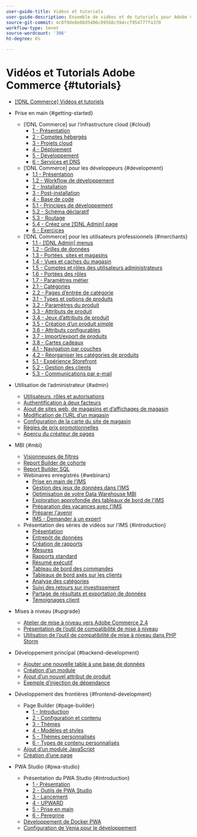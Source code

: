 ```yaml
---
user-guide-title: Vidéos et tutoriels
user-guide-description: Ensemble de vidéos et de tutoriels pour Adobe Commerce et Magento Open Source.
source-git-commit: 4c8f9de0e88d5406c09568c594ccf954777fa370
workflow-type: tm+mt
source-wordcount: '306'
ht-degree: 6%

---
```



# Vidéos et Tutorials Adobe Commerce {#tutorials}

+ [[!DNL Commerce] Vidéos et tutoriels](overview.md)

+ Prise en main {#getting-started}
   + [!DNL Commerce] sur l’infrastructure cloud {#cloud}
      + [1 - Présentation](./cloud/1-overview.md)
      + [2 - Comptes hébergés](./cloud/2-accounts.md)
      + [3 - Projets cloud](./cloud/3-projects.md)
      + [4 - Déploiement](./cloud/4-deployment.md)
      + [5 - Développement](./cloud/5-dev-config.md)
      + [6 - Services et DNS](./cloud/6-launch.md)
   + [!DNL Commerce] pour les développeurs {#development}
      + [1.1 - Présentation](./developer/backend-1-1-overview.md)
      + [1.2 - Workflow de développement](./developer/backend-1-2-workflow.md)
      + [2 - Installation](./developer/backend-2-install.md)
      + [3 - Post-installation](./developer/backend-3-post-install.md)
      + [4 - Base de code](./developer/backend-4-code-base.md)
      + [5.1 - Principes de développement](./developer/backend-5-1-dev-basics.md)
      + [5.2 - Schéma déclaratif](./developer/backend-5-2-declarative-schema.md)
      + [5.3 - Routage](./developer/backend-5-3-routing.md)
      + [5.4 - Créez une [!DNL Admin] page](./developer/backend-5-4-admin-page.md)
      + [6 - Exercices](./developer/backend-6-practice.md)
   + [!DNL Commerce] pour les utilisateurs professionnels {#merchants}
      + [1.1 - [!DNL Admin] menus](./merchant/introduction/1-1-menus.md)
      + [1.2 - Grilles de données](./merchant/introduction/1-2-data-grids.md)
      + [1.3 - Portées, sites et magasins](./merchant/introduction/1-3-apps-scopes-sites-stores.md)
      + [1.4 - Vues et caches du magasin](./merchant/introduction/1-4-store-views-cache.md)
      + [1.5 - Comptes et rôles des utilisateurs administrateurs](./merchant/introduction/1-5-users-roles.md)
      + [1.6 - Portées des rôles](./merchant/introduction/1-6-role-scopes.md)
      + [1.7 - Paramètres métier](./merchant/introduction/1-7-business-settings.md)
      + [2.1 - Catégories](./merchant/introduction/2-1-categories.md)
      + [2.2 - Pages d’entrée de catégorie](./merchant/introduction/2-2-category-landing-page.md)
      + [3.1 - Types et options de produits](./merchant/introduction/3-1-product-types-options.md)
      + [3.2 - Paramètres du produit](./merchant/introduction/3-2-product-settings.md)
      + [3.3 - Attributs de produit](./merchant/introduction/3-3-product-attributes.md)
      + [3.4 - Jeux d’attributs de produit](./merchant/introduction/3-4-product-attribute-sets.md)
      + [3.5 - Création d’un produit simple](./merchant/introduction/3-5-create-simple-product.md)
      + [3.6 - Attributs configurables](./merchant/introduction/3-6-configurable-attributes.md)
      + [3.7 - Import/export de produits](./merchant/introduction/3-7-import-export-products.md)
      + [3.8 - Cartes cadeaux](./merchant/introduction/3-8-gift-cards.md)
      + [4.1 - Navigation par couches](./merchant/introduction/4-1-layered-navigation.md)
      + [4.2 - Réorganiser les catégories de produits](./merchant/introduction/4-2-arrange-product-categories.md)
      + [5.1 - Expérience Storefront](./merchant/introduction/5-1-storefront-experience.md)
      + [5.2 - Gestion des clients](./merchant/introduction/5-2-customer-management.md)
      + [5.3 - Communications par e-mail](./merchant/introduction/5-3-store-communications.md)

+ Utilisation de l’administrateur {#admin}
   + [Utilisateurs, rôles et autorisations](./merchant/users-roles-permissions.md)
   + [Authentification à deux facteurs](./merchant/two-factor-authentication.md)
   + [Ajout de sites web, de magasins et d’affichages de magasin](./merchant/add-websites-stores-views.md)
   + [Modification de l’URL d’un magasin](./merchant/change-store-url.md)
   + [Configuration de la carte du site de magasin](./merchant/site-map-setup.md)
   + [Règles de prix promotionnelles](./merchant/promotions-price-rules.md)
   + [Aperçu du créateur de pages](./merchant/page-builder-overview.md)

+ MBI {#mbi}
   + [Visionneuses de filtres](./merchant/business-intelligence/filter-sets.md)
   + [Report Builder de cohorte](./merchant/business-intelligence/cohort-report-builder.md)
   + [Report Builder SQL](./merchant/business-intelligence/sql-report-builder.md)
   + Webinaires enregistrés {#webinars}
      + [Prise en main de l’IMS](./merchant/business-intelligence/webinars/getting-started.md)
      + [Gestion des jeux de données dans l’IMS](./merchant/business-intelligence/webinars/manage-data-sets.md)
      + [Optimisation de votre Data Warehouse MBI](./merchant/business-intelligence/webinars/optimize-data-warehouse.md)
      + [Exploration approfondie des tableaux de bord de l&#39;IMS](./merchant/business-intelligence/webinars/dashboards-deep-dive.md)
      + [Préparation des vacances avec l&#39;IMS](./merchant/business-intelligence/webinars/holiday-readiness.md)
      + [Préparer l&#39;avenir](./merchant/business-intelligence/prepare-for-future.md)
      + [IMS - Demander à un expert](./merchant/business-intelligence/webinars/ask-expert.md)
   + Présentation des séries de vidéos sur l’IMS {#introduction}
      + [Présentation](./merchant/business-intelligence/1-overview.md)
      + [Entrepôt de données](./merchant/business-intelligence/2-data-warehousing.md)
      + [Création de rapports](./merchant/business-intelligence/3-build-reports.md)
      + [Mesures](./merchant/business-intelligence/4-metrics.md)
      + [Rapports standard](./merchant/business-intelligence/5-standard-reports.md)
      + [Résumé exécutif](./merchant/business-intelligence/6-executive-summary-dashboard.md)
      + [Tableau de bord des commandes](./merchant/business-intelligence/7-orders-dashboard.md)
      + [Tableaux de bord axés sur les clients](./merchant/business-intelligence/8-customer-focused-dashboards.md)
      + [Analyse des catégories](./merchant/business-intelligence/9-category-analysis.md)
      + [Suivi des retours sur investissement](./merchant/business-intelligence/10-roi-tracking.md)
      + [Partage de résultats et exportation de données](./merchant/business-intelligence/11-share-results-export-data.md)
      + [Témoignages client](./merchant/business-intelligence/12-customer-success.md)

+ Mises à niveau {#upgrade}
   + [Atelier de mise à niveau vers Adobe Commerce 2.4](./upgrade/2.4-upgrade-workshop.md)
   + [Présentation de l’outil de compatibilité de mise à niveau](./upgrade/upgrade-compatibility-tool-overview.md)
   + [Utilisation de l’outil de compatibilité de mise à niveau dans PHP Storm](./upgrade/uct-phpstorm.md)

+ Développement principal {#backend-development}
   + [Ajouter une nouvelle table à une base de données](./developer/add-new-db-table.md)
   + [Création d’un module](developer/create-module.md)
   + [Ajout d’un nouvel attribut de produit](./developer/add-product-attribute.md)
   + [Exemple d’injection de dépendance](./developer/dependency-injection.md)

+ Développement des frontières {#frontend-development}
   + Page Builder {#page-builder}
      + [1 - Introduction](./developer/page-builder/1-intro-case-studies.md)
      + [2 - Configuration et contenu](./developer/page-builder/2-config-create-content.md)
      + [3 - Thèmes](./developer/page-builder/3-themes.md)
      + [4 - Modèles et styles](./developer/page-builder/4-admin-templates-apply-styles.md)
      + [5 - Thèmes personnalisés](./developer/page-builder/5-customize-theme.md)
      + [6 - Types de contenu personnalisés](developer/page-builder/6-custom-content-types.md)
   + [Ajout d’un module JavaScript](developer/add-javascript-module.md)
   + [Création d’une page](developer/create-new-page.md)

+ PWA Studio {#pwa-studio}
   + Présentation du PWA Studio {#introduction}
      + [1 - Présentation](./pwa/introduction/1-overview.md)
      + [2 - Outils de PWA Studio](./pwa/introduction/2-pwa-studio-tools.md)
      + [3 - Lancement](pwa/introduction/3-launch.md)
      + [4 - UPWARD](./pwa/introduction/4-upward.md)
      + [5 - Prise en main](./pwa/introduction/5-getting-started.md)
      + [6 - Peregrine](./pwa/introduction/6-peregrine.md)
   + [Développement de Docker PWA](./pwa/pwa-docker-development.md)
   + [Configuration de Venia pour le développement](pwa/set-up-venia-for-dev.md)

